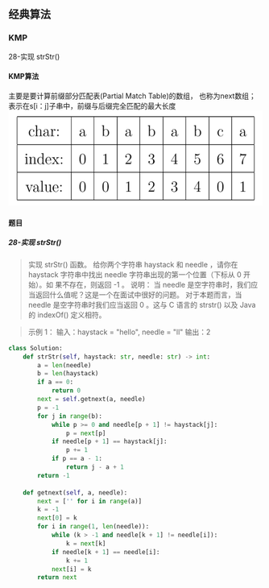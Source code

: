 ## 经典算法

### KMP

28-实现 strStr()


#### KMP算法
主要是要计算前缀部分匹配表(Partial Match Table)的数组， 也称为next数组；  
表示在s[i：j]子串中，前缀与后缀完全匹配的最大长度
![PMT](img.png)

#### 题目
##### 28-实现 strStr()

> 实现 strStr() 函数。
> 给你两个字符串 haystack 和 needle ，请你在 haystack 字符串中找出 needle 字符串出现的第一个位置（下标从 0 开始）。如
> 果不存在，则返回 -1 。
> 说明：
> 当 needle 是空字符串时，我们应当返回什么值呢？这是一个在面试中很好的问题。
> 对于本题而言，当 needle 是空字符串时我们应当返回 0 。这与 C 语言的 strstr() 以及 Java 的 indexOf() 定义相符。

> 示例 1：
> 输入：haystack = "hello", needle = "ll"
> 输出：2

```python
class Solution:
    def strStr(self, haystack: str, needle: str) -> int:
        a = len(needle)
        b = len(haystack)
        if a == 0:
            return 0
        next = self.getnext(a, needle)
        p = -1
        for j in range(b):
            while p >= 0 and needle[p + 1] != haystack[j]:
                p = next[p]
            if needle[p + 1] == haystack[j]:
                p += 1
            if p == a - 1:
                return j - a + 1
        return -1

    def getnext(self, a, needle):
        next = ['' for i in range(a)]
        k = -1
        next[0] = k
        for i in range(1, len(needle)):
            while (k > -1 and needle[k + 1] != needle[i]):
                k = next[k]
            if needle[k + 1] == needle[i]:
                k += 1
            next[i] = k
        return next

```